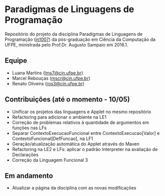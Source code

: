 # Paradigmas de Linguagens de Programação

Repositório do projeto da disciplina Paradigmas de Linguagens de Programação ([in1007](https://www.cin.ufpe.br/~in1007/)) da pós-graduação em Ciência da Computação da UFPE, ministrada pelo Prof.Dr. Augusto Sampaio em 2016.1. 

## Equipe

* Luana Martins (lms7@cin.ufpe.br)
* Marcel Rebouças (mscr@cin.ufpe.br)
* Renato Oliveira (ros3@cin.ufpe.br)

## Contribuições (até o momento - 10/05)

* Unificar os projetos das linguagens e Applet no mesmo repositório
* Refactoring para adicionar o ambiente na LE1
* Correção de problemas relativos à quantidade de argumentos em funções nas LFs
* Separar ContextoExecucaoFuncional entre ContextoExecucao[Valor] e ContextoFuncional[DefFuncao], na LF1
* Geração/atualização automática do Applet através do Maven
* Refactoring na LE2 e LFs: aplicar o padrão Interpreter na avaliação de Declarações
* Correção da Linguagem Funcional 3

## Em andamento

* Atualizar a página da disciplina com as novas modificações

